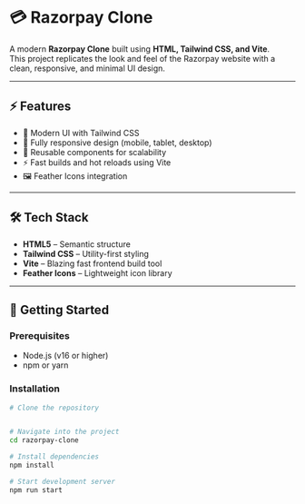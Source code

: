 # 💳 Razorpay Clone  

A modern **Razorpay Clone** built using **HTML, Tailwind CSS, and Vite**.  
This project replicates the look and feel of the Razorpay website with a clean, responsive, and minimal UI design.  


---

## ⚡ Features  
- 🎨 Modern UI with Tailwind CSS  
- 📱 Fully responsive design (mobile, tablet, desktop)  
- 🔄 Reusable components for scalability  
- ⚡ Fast builds and hot reloads using Vite  
- 🖼️ Feather Icons integration  

---

## 🛠️ Tech Stack  
- **HTML5** – Semantic structure  
- **Tailwind CSS** – Utility-first styling  
- **Vite** – Blazing fast frontend build tool  
- **Feather Icons** – Lightweight icon library  

---

## 🚀 Getting Started  

### Prerequisites  
- Node.js (v16 or higher)  
- npm or yarn  

### Installation  
```bash
# Clone the repository  


# Navigate into the project  
cd razorpay-clone  

# Install dependencies  
npm install  

# Start development server  
npm run start  
